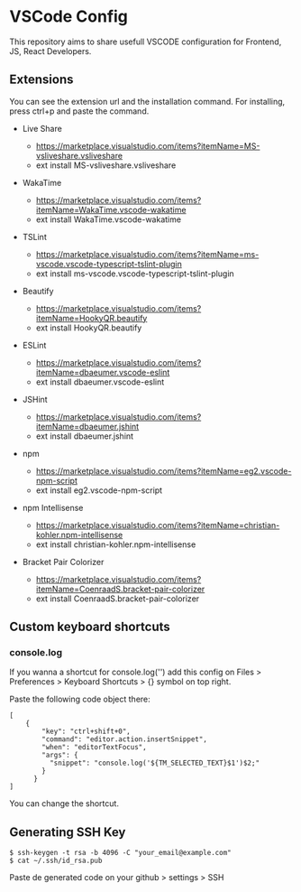# VSCode Config

This repository aims to share usefull VSCODE configuration for Frontend, JS, React Developers.


## Extensions
You can see the extension url and the installation command.
For installing, press ctrl+p and paste the command.

* Live Share
  - https://marketplace.visualstudio.com/items?itemName=MS-vsliveshare.vsliveshare
  - ext install MS-vsliveshare.vsliveshare

* WakaTime
  - https://marketplace.visualstudio.com/items?itemName=WakaTime.vscode-wakatime
  - ext install WakaTime.vscode-wakatime

* TSLint 
  - https://marketplace.visualstudio.com/items?itemName=ms-vscode.vscode-typescript-tslint-plugin
  - ext install ms-vscode.vscode-typescript-tslint-plugin

* Beautify
  - https://marketplace.visualstudio.com/items?itemName=HookyQR.beautify
  - ext install HookyQR.beautify
  
* ESLint
  - https://marketplace.visualstudio.com/items?itemName=dbaeumer.vscode-eslint
  - ext install dbaeumer.vscode-eslint

* JSHint
  - https://marketplace.visualstudio.com/items?itemName=dbaeumer.jshint
  - ext install dbaeumer.jshint

* npm
  - https://marketplace.visualstudio.com/items?itemName=eg2.vscode-npm-script
  - ext install eg2.vscode-npm-script

* npm Intellisense
  - https://marketplace.visualstudio.com/items?itemName=christian-kohler.npm-intellisense
  - ext install christian-kohler.npm-intellisense

* Bracket Pair Colorizer
  - https://marketplace.visualstudio.com/items?itemName=CoenraadS.bracket-pair-colorizer
  - ext install CoenraadS.bracket-pair-colorizer


## Custom keyboard shortcuts

### console.log
If you wanna a shortcut for console.log('') add this config on Files > Preferences > Keyboard Shortcuts > {} symbol on top right.

Paste the following code object there:
~~~~
[
    {
        "key": "ctrl+shift+0",
        "command": "editor.action.insertSnippet",
        "when": "editorTextFocus",
        "args": {
          "snippet": "console.log('${TM_SELECTED_TEXT}$1')$2;"
        }
      }
]
~~~~
You can change the shortcut.


## Generating SSH Key

~~~~
$ ssh-keygen -t rsa -b 4096 -C "your_email@example.com"
$ cat ~/.ssh/id_rsa.pub
~~~~
Paste de generated code on your github > settings > SSH

